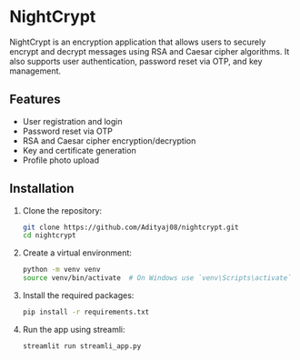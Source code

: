 # NightCrypt

NightCrypt is an encryption application that allows users to securely encrypt and decrypt messages using RSA and Caesar cipher algorithms. It also supports user authentication, password reset via OTP, and key management.

## Features

- User registration and login
- Password reset via OTP
- RSA and Caesar cipher encryption/decryption
- Key and certificate generation
- Profile photo upload

## Installation

1. Clone the repository:
   ```bash
   git clone https://github.com/Adityaj08/nightcrypt.git
   cd nightcrypt
   ```

2. Create a virtual environment:
   ```bash
   python -m venv venv
   source venv/bin/activate  # On Windows use `venv\Scripts\activate`
   ```

3. Install the required packages:
   ```bash
   pip install -r requirements.txt
   ```

4. Run the app using streamli:
   ```bash
   streamlit run streamli_app.py
   ```